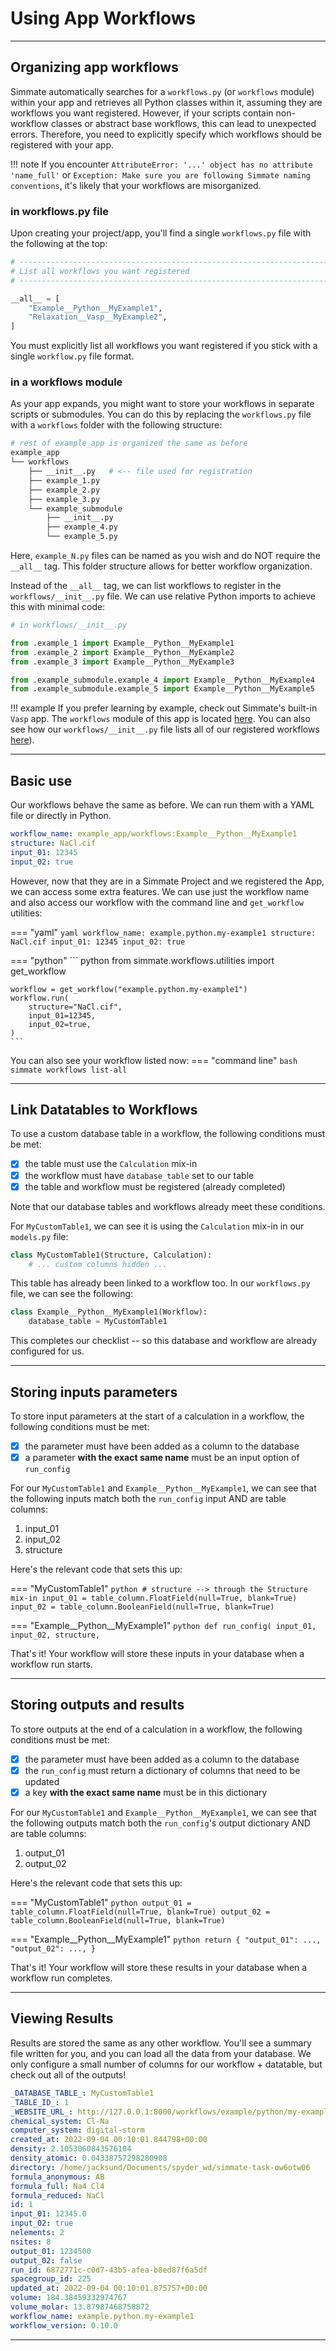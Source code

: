 # Using App Workflows

-------------------------------------------------------------------------------

## Organizing app workflows

Simmate automatically searches for a `workflows.py` (or `workflows` module) within your app and retrieves all Python classes within it, assuming they are workflows you want registered. However, if your scripts contain non-workflow classes or abstract base workflows, this can lead to unexpected errors. Therefore, you need to explicitly specify which workflows should be registered with your app.

!!! note
    If you encounter `AttributeError: '...' object has no attribute 'name_full'` or `Exception: Make sure you are following Simmate naming conventions`, it's likely that your workflows are misorganized.

### in workflows.py file

Upon creating your project/app, you'll find a single `workflows.py` file with the following at the top:

``` python
# -----------------------------------------------------------------------------
# List all workflows you want registered
# -----------------------------------------------------------------------------

__all__ = [
    "Example__Python__MyExample1",
    "Relaxation__Vasp__MyExample2",
]
```

You must explicitly list all workflows you want registered if you stick with a single `workflow.py` file format.

### in a workflows module

As your app expands, you might want to store your workflows in separate scripts or submodules. You can do this by replacing the `workflows.py` file with a `workflows` folder with the following structure:

``` bash
# rest of example_app is organized the same as before
example_app
└── workflows
    ├── __init__.py   # <-- file used for registration
    ├── example_1.py
    ├── example_2.py
    ├── example_3.py
    └── example_submodule
        ├── __init__.py
        ├── example_4.py
        └── example_5.py
```

Here, `example_N.py` files can be named as you wish and do NOT require the `__all__` tag. This folder structure allows for better workflow organization.

Instead of the `__all__` tag, we can list workflows to register in the `workflows/__init__.py` file. We can use relative Python imports to achieve this with minimal code:

``` python
# in workflows/__init__.py

from .example_1 import Example__Python__MyExample1
from .example_2 import Example__Python__MyExample2
from .example_3 import Example__Python__MyExample3

from .example_submodule.example_4 import Example__Python__MyExample4
from .example_submodule.example_5 import Example__Python__MyExample5
```

!!! example
    If you prefer learning by example, check out Simmate's built-in `Vasp` app. The `workflows` module of this app is located [here](https://github.com/jacksund/simmate/tree/main/src/simmate/apps/vasp/workflows). You can also see how our `workflows/__init__.py` file lists all of our registered workflows [here](https://github.com/jacksund/simmate/blob/main/src/simmate/apps/vasp/workflows/__init__.py)).

-------------------------------------------------------------------------------

## Basic use

Our workflows behave the same as before. We can run them with a YAML file or directly in Python.

``` yaml
workflow_name: example_app/workflows:Example__Python__MyExample1
structure: NaCl.cif
input_01: 12345
input_02: true
```

However, now that they are in a Simmate Project and we registered the App, we can access some extra features. We can use just the workflow name and also access our workflow with the command line and `get_workflow` utilities:

=== "yaml"
    ``` yaml
    workflow_name: example.python.my-example1
    structure: NaCl.cif
    input_01: 12345
    input_02: true
    ```

=== "python"
    ``` python
    from simmate.workflows.utilities import get_workflow
    
    workflow = get_workflow("example.python.my-example1")
    workflow.run(
        structure="NaCl.cif",
        input_01=12345,
        input_02=true,
    )
    ```

You can also see your workflow listed now:
=== "command line"
    ``` bash
    simmate workflows list-all
    ```

-------------------------------------------------------------------------------

## Link Datatables to Workflows

To use a custom database table in a workflow, the following conditions must be met:

- [x] the table must use the `Calculation` mix-in
- [x] the workflow must have `database_table` set to our table
- [x] the table and workflow must be registered (already completed)

Note that our database tables and workflows already meet these conditions.

For `MyCustomTable1`, we can see it is using the `Calculation` mix-in in our `models.py` file:
``` python
class MyCustomTable1(Structure, Calculation):
    # ... custom columns hidden ...
```

This table has already been linked to a workflow too. In our `workflows.py` file, we can see the following:
``` python
class Example__Python__MyExample1(Workflow):
    database_table = MyCustomTable1
```

This completes our checklist -- so this database and workflow are already configured for us.

-------------------------------------------------------------------------------

## Storing inputs parameters

To store input parameters at the start of a calculation in a workflow, the following conditions must be met:

- [x] the parameter must have been added as a column to the database
- [x] a parameter **with the exact same name** must be an input option of `run_config`

For our `MyCustomTable1` and `Example__Python__MyExample1`, we can see that the following inputs match both the `run_config` input AND are table columns:

1. input_01
2. input_02
3. structure

Here's the relevant code that sets this up:

=== "MyCustomTable1"
    ```python
    # structure --> through the Structure mix-in
    input_01 = table_column.FloatField(null=True, blank=True)
    input_02 = table_column.BooleanField(null=True, blank=True)
    ```

=== "Example__Python__MyExample1"
    ```python
    def run_config(
        input_01,
        input_02,
        structure,
    ```

That's it! Your workflow will store these inputs in your database when a workflow run starts.

-------------------------------------------------------------------------------

## Storing outputs and results

To store outputs at the end of a calculation in a workflow, the following conditions must be met:

- [x] the parameter must have been added as a column to the database
- [x] the `run_config` must return a dictionary of columns that need to be updated
- [x] a key **with the exact same name** must be in this dictionary

For our `MyCustomTable1` and `Example__Python__MyExample1`, we can see that the following outputs match both the `run_config`'s output dictionary AND are table columns:

1. output_01
2. output_02

Here's the relevant code that sets this up:

=== "MyCustomTable1"
    ```python
    output_01 = table_column.FloatField(null=True, blank=True)
    output_02 = table_column.BooleanField(null=True, blank=True)
    ```

=== "Example__Python__MyExample1"
    ```python
    return {
        "output_01": ...,
        "output_02": ...,
    }
    ```

That's it! Your workflow will store these results in your database when a workflow run completes.

-------------------------------------------------------------------------------

## Viewing Results

Results are stored the same as any other workflow. You'll see a summary file written for you, and you can load all the data from your database. We only configure a small number of columns for our workflow + datatable, but check out all of the outputs!

``` yaml
_DATABASE_TABLE_: MyCustomTable1
_TABLE_ID_: 1
_WEBSITE_URL_: http://127.0.0.1:8000/workflows/example/python/my-example1/1
chemical_system: Cl-Na
computer_system: digital-storm
created_at: 2022-09-04 00:10:01.844798+00:00
density: 2.1053060843576104
density_atomic: 0.04338757298280908
directory: /home/jacksund/Documents/spyder_wd/simmate-task-ow6otw06
formula_anonymous: AB
formula_full: Na4 Cl4
formula_reduced: NaCl
id: 1
input_01: 12345.0
input_02: true
nelements: 2
nsites: 8
output_01: 1234500
output_02: false
run_id: 6872771c-c0d7-43b5-afea-b8ed87f6a5df
spacegroup_id: 225
updated_at: 2022-09-04 00:10:01.875757+00:00
volume: 184.38459332974767
volume_molar: 13.87987468758872
workflow_name: example.python.my-example1
workflow_version: 0.10.0
```

-------------------------------------------------------------------------------